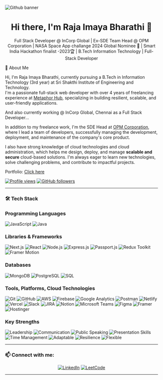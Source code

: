 

![Github banner](https://github.com/user-attachments/assets/98c4db89-6684-4f88-952f-24c2f9c40e81)


<h1 align="center">Hi there, I'm Raja Imaya Bharathi 👋</h1>
<p align="center">Full Stack Developer @ InCorp Global | Ex-SDE Team Head @ OPM Corporation | NASA Space App challange 2024 Global Nominee 🚀 | Smart India Hackathon finalist -2023🏆 | B.Tech Information Technology | Full-Stack Developer</p>


👋 About Me

Hi, I'm Raja Imaya Bharathi, currently pursuing a B.Tech in Information Technology (3rd year) at Sri Shakthi Institute of Engineering and Technology.  
I'm a passionate full-stack web developer with over 4 years of freelancing experience at [Metaphor Hub](https://metaphorhub.com), specializing in building resilient, scalable, and user-friendly applications.

And also currently working @ InCorp Global, Chennai as a Full Stack Developer...

In addition to my freelance work, I'm the SDE Head at [OPM Corporation](https://opmcorporation.com), where I lead a team of developers, successfully managing the development, deployment, and maintenance of the company's core product.

I also have strong knowledge of cloud technologies and cloud administration, which helps me design, deploy, and manage **scalable and secure** cloud-based solutions. I'm always eager to learn new technologies, solve challenging problems, and contribute to impactful projects.


Portfolio: [Click here](https://raja-imaya-bharathi.vercel.app)

<p align="left">
  <a href="https://github.com/RajaImayaBharathi"><img src="https://komarev.com/ghpvc/?username=RajaImayaBharathi&color=blue&style=flat-square" alt="Profile views" /></a>
  <a href="https://github.com/RajaImayaBharathi?tab=followers"><img src="https://img.shields.io/github/followers/RajaImayaBharathi?label=Followers&style=social" alt="GitHub followers" /></a>
</p>

---

### 🛠 Tech Stack

<h3> Programming Languages </h3>
<p align="left">
  <img src="https://img.shields.io/badge/Javascript-F7DF1E?style=for-the-badge&logo=javascript&logoColor=black" alt="JavaScript" />
  <img src="https://img.shields.io/badge/Java-ED8B00?style=for-the-badge&logo=java&logoColor=white" alt="Java" />
  <!-- <img src="https://img.shields.io/badge/C-00599C?style=for-the-badge&logo=c&logoColor=white" alt="C" />
  <img src="https://img.shields.io/badge/C++-00599C?style=for-the-badge&logo=cplusplus&logoColor=white" alt="C++" />
  <img src="https://img.shields.io/badge/Python-3776AB?style=for-the-badge&logo=python&logoColor=white" alt="Python" /> -->
</p>

<h3> Libraries & Frameworks </h3>
<p align="left">
  <img src="https://img.shields.io/badge/Next.js-000000?style=for-the-badge&logo=next.js&logoColor=white" alt="Next.js" />
  <!-- <img src="https://img.shields.io/badge/FusionJS-000000?style=for-the-badge&logoColor=white" alt="FusionJS" /> -->
  <img src="https://img.shields.io/badge/React-20232A?style=for-the-badge&logo=react&logoColor=61DAFB" alt="React" />
  <!-- <img src="https://img.shields.io/badge/Three.js-000000?style=for-the-badge&logo=three.js&logoColor=white" alt="Three.js" /> -->
  <img src="https://img.shields.io/badge/Node.js-43853D?style=for-the-badge&logo=node.js&logoColor=white" alt="Node.js" />
  <img src="https://img.shields.io/badge/Express.js-000000?style=for-the-badge&logo=express&logoColor=white" alt="Express.js" />
  <img src="https://img.shields.io/badge/Passport.js-3E4C5C?style=for-the-badge&logo=passport&logoColor=white" alt="Passport.js" />
  <!-- <img src="https://img.shields.io/badge/Solid.js-2C4A9F?style=for-the-badge&logo=solid&logoColor=white" alt="Solid.js" /> -->
  <img src="https://img.shields.io/badge/Redux_Toolkit-764ABC?style=for-the-badge&logo=redux&logoColor=white" alt="Redux Toolkit" />
  <img src="https://img.shields.io/badge/Framer_Motion-0055FF?style=for-the-badge&logo=framer&logoColor=white" alt="Framer Motion" />
</p>

<h3> Databases </h3>
<p align="left">
  <img src="https://img.shields.io/badge/MongoDB-47A248?style=for-the-badge&logo=mongodb&logoColor=white" alt="MongoDB" />
  <img src="https://img.shields.io/badge/PostgreSQL-336791?style=for-the-badge&logo=postgresql&logoColor=white" alt="PostgreSQL" />
  <img src="https://img.shields.io/badge/SQL-4479A1?style=for-the-badge&logo=microsoft-sql-server&logoColor=white" alt="SQL" />
</p>

<h3>Tools, Platforms, Cloud Technologies</h3>
<p align="left">
  <img src="https://img.shields.io/badge/Git-F05032?style=for-the-badge&logo=git&logoColor=white" alt="Git" />
  <img src="https://img.shields.io/badge/GitHub-181717?style=for-the-badge&logo=github&logoColor=white" alt="GitHub" />
  <img src="https://img.shields.io/badge/AWS-232F3E?style=for-the-badge&logo=amazon-aws&logoColor=white" alt="AWS" />
  <img src="https://img.shields.io/badge/Firebase-FFCA28?style=for-the-badge&logo=firebase&logoColor=black" alt="Firebase" />
  <img src="https://img.shields.io/badge/Google_Analytics-F8B800?style=for-the-badge&logo=google-analytics&logoColor=white" alt="Google Analytics" />
  <!-- <img src="https://img.shields.io/badge/GCP-4285F4?style=for-the-badge&logo=google-cloud&logoColor=white" alt="GCP" /> -->
  <img src="https://img.shields.io/badge/Postman-FF6C37?style=for-the-badge&logo=postman&logoColor=white" alt="Postman" />
  <img src="https://img.shields.io/badge/Netlify-00C7B7?style=for-the-badge&logo=netlify&logoColor=white" alt="Netlify" />
  <img src="https://img.shields.io/badge/Vercel-000000?style=for-the-badge&logo=vercel&logoColor=white" alt="Vercel" />
  <img src="https://img.shields.io/badge/Slack-4A154B?style=for-the-badge&logo=slack&logoColor=white" alt="Slack" />
  <img src="https://img.shields.io/badge/JIRA-0052CC?style=for-the-badge&logo=jira&logoColor=white" alt="JIRA" />
  <img src="https://img.shields.io/badge/Notion-000000?style=for-the-badge&logo=notion&logoColor=white" alt="Notion" />
  <img src="https://img.shields.io/badge/Microsoft_Teams-6264A7?style=for-the-badge&logo=microsoft-teams&logoColor=white" alt="Microsoft Teams" />
  <img src="https://img.shields.io/badge/Figma-F24E1E?style=for-the-badge&logo=figma&logoColor=white" alt="Figma" />
  <img src="https://img.shields.io/badge/Framer-0055FF?style=for-the-badge&logo=framer&logoColor=white" alt="Framer" />
  <img src="https://img.shields.io/badge/Hostinger-000000?style=for-the-badge&logo=hostinger&logoColor=yellow" alt="Hostinger" />
</p>

<h3> Key Strengths </h3>
<p align="left">
  <img src="https://img.shields.io/badge/Leadership-FFD700?style=for-the-badge&logoColor=white" alt="Leadership" />
  <img src="https://img.shields.io/badge/Communication-FF4500?style=for-the-badge&logoColor=white" alt="Communication" />
  <img src="https://img.shields.io/badge/Public_Speaking-008000?style=for-the-badge&logoColor=white" alt="Public Speaking" />
  <img src="https://img.shields.io/badge/Presentation_Skills-1E90FF?style=for-the-badge&logoColor=white" alt="Presentation Skills" />
  <img src="https://img.shields.io/badge/Time_Management-8B4513?style=for-the-badge&logoColor=white" alt="Time Management" />
  <img src="https://img.shields.io/badge/Adaptable-DC143C?style=for-the-badge&logoColor=white" alt="Adaptable" />
  <img src="https://img.shields.io/badge/Resilience-4B0082?style=for-the-badge&logoColor=white" alt="Resilience" />
  <img src="https://img.shields.io/badge/Flexible-FFD700?style=for-the-badge&logoColor=white" alt="Flexible" />
</p>


---

### 📫 Connect with me:
<p align="center">
  <a href="https://www.linkedin.com/in/raja-imaya-bharathi" target="_blank"><img alt="LinkedIn" src="https://img.shields.io/badge/-LinkedIn-blue?style=flat-square&logo=Linkedin&logoColor=white"></a>
  <a href="https://leetcode.com/u/rajaimayabharathi/" target="_blank"><img alt="LeetCode" src="https://img.shields.io/badge/LeetCode-yellow?style=flat-square&logo=LeetCode&logoColor=white"></a>
</p>

---
